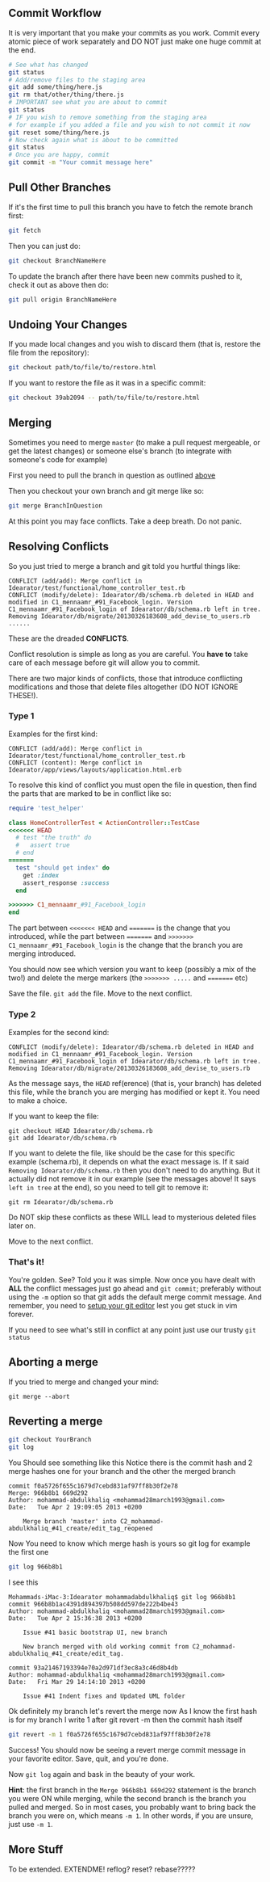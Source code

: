 ## Commit Workflow
It is very important that you make your commits as you work. Commit every atomic piece of work separately and DO NOT just make one huge commit at the end.

```sh
# See what has changed
git status
# Add/remove files to the staging area
git add some/thing/here.js
git rm that/other/thing/there.js
# IMPORTANT see what you are about to commit
git status
# IF you wish to remove something from the staging area
# for example if you added a file and you wish to not commit it now
git reset some/thing/here.js
# Now check again what is about to be committed
git status
# Once you are happy, commit
git commit -m "Your commit message here"
```

## Pull Other Branches
If it's the first time to pull this branch you have to fetch the remote branch first:
```sh
git fetch
```
Then you can just do:
```sh
git checkout BranchNameHere
```
To update the branch after there have been new commits pushed to it, check it out as above then do:
```sh
git pull origin BranchNameHere
```
## Undoing Your Changes
If you made local changes and you wish to discard them (that is, restore the file from the repository):
```sh
git checkout path/to/file/to/restore.html
```
If you want to restore the file as it was in a specific commit:
```sh
git checkout 39ab2094 -- path/to/file/to/restore.html
```
## Merging
Sometimes you need to merge `master` (to make a pull request mergeable, or get the latest changes) or someone else's branch (to integrate with someone's code for example)

First you need to pull the branch in question as outlined [above](git-cheatsheet#pull-other-branches)

Then you checkout your own branch and git merge like so:
```sh
git merge BranchInQuestion
```
At this point you may face conflicts. Take a deep breath. Do not panic.

## Resolving Conflicts
So you just tried to merge a branch and git told you hurtful things like:
```
CONFLICT (add/add): Merge conflict in Idearator/test/functional/home_controller_test.rb
CONFLICT (modify/delete): Idearator/db/schema.rb deleted in HEAD and modified in C1_mennaamr_#91_Facebook_login. Version C1_mennaamr_#91_Facebook_login of Idearator/db/schema.rb left in tree.
Removing Idearator/db/migrate/20130326183608_add_devise_to_users.rb
......
```
These are the dreaded **CONFLICTS**.

Conflict resolution is simple as long as you are careful. You **have to** take care of each message before git will allow you to commit.

There are two major kinds of conflicts, those that introduce conflicting modifications and those that delete files altogether (DO NOT IGNORE THESE!).

### Type 1
Examples for the first kind:
```
CONFLICT (add/add): Merge conflict in Idearator/test/functional/home_controller_test.rb
CONFLICT (content): Merge conflict in Idearator/app/views/layouts/application.html.erb
```
To resolve this kind of conflict you must open the file in question, then find the parts that are marked to be in conflict like so:
```ruby
require 'test_helper'

class HomeControllerTest < ActionController::TestCase
<<<<<<< HEAD
  # test "the truth" do
  #   assert true
  # end
=======
  test "should get index" do
    get :index
    assert_response :success
  end

>>>>>>> C1_mennaamr_#91_Facebook_login
end
```
The part between `<<<<<<< HEAD` and `=======` is the change that you introduced, while the part between `=======` and `>>>>>>> C1_mennaamr_#91_Facebook_login` is the change that the branch you are merging introduced. 

You should now see which version you want to keep (possibly a mix of the two!) and delete the merge markers (the `>>>>>>> .....` and `=======` etc)

Save the file. `git add` the file. Move to the next conflict.

### Type 2
Examples for the second kind:
```
CONFLICT (modify/delete): Idearator/db/schema.rb deleted in HEAD and modified in C1_mennaamr_#91_Facebook_login. Version C1_mennaamr_#91_Facebook_login of Idearator/db/schema.rb left in tree.
Removing Idearator/db/migrate/20130326183608_add_devise_to_users.rb
```
As the message says, the `HEAD` ref(erence) (that is, your branch) has deleted this file, while the branch you are merging has modified or kept it. You need to make a choice.

If you want to keep the file:
```
git checkout HEAD Idearator/db/schema.rb
git add Idearator/db/schema.rb
```
If you want to delete the file, like should be the case for this specific example (schema.rb), it depends on what the exact message is. If it said `Removing Idearator/db/schema.rb` then you don't need to do anything. But it actually did not remove it in our example (see the messages above! It says `left in tree` at the end), so you need to tell git to remove it:
```
git rm Idearator/db/schema.rb
```

Do NOT skip these conflicts as these WILL lead to mysterious deleted files later on.

Move to the next conflict.

### That's it!
You're golden. See? Told you it was simple. Now once you have dealt with **ALL** the conflict messages just go ahead and `git commit`; preferably without using the `-m` option so that git adds the default merge commit message. And remember, you need to [setup your git editor](https://github.com/DevYah/coolsoft-13/wiki/Configuring-Your-Environment#git) lest you get stuck in vim forever.

If you need to see what's still in conflict at any point just use our trusty `git status`

## Aborting a merge
If you tried to merge and changed your mind:
```
git merge --abort
```

## Reverting a merge
```sh
git checkout YourBranch
git log 
```

You Should see something like this
Notice there is the commit hash and 2 merge hashes one for your branch and the other the merged branch
```
commit f0a5726f655c1679d7cebd831af97ff8b30f2e78
Merge: 966b8b1 669d292
Author: mohammad-abdulkhaliq <mohammad28march1993@gmail.com>
Date:   Tue Apr 2 19:09:05 2013 +0200

    Merge branch 'master' into C2_mohammad-abdulkhaliq_#41_create/edit_tag_reopened
```

Now You need to know which merge hash is yours so git log for example the first one     
```sh
git log 966b8b1
```

I see this 
```
Mohammads-iMac-3:Idearator mohammadabdulkhaliq$ git log 966b8b1
commit 966b8b1ac4391d894397b508dd597de222b4be43
Author: mohammad-abdulkhaliq <mohammad28march1993@gmail.com>
Date:   Tue Apr 2 15:36:38 2013 +0200

    Issue #41 basic bootstrap UI, new branch
    
    New branch merged with old working commit from C2_mohammad-abdulkhaliq_#41_create/edit_tag.

commit 93a21467193394e70a2d971df3ec8a3c46d8b4db
Author: mohammad-abdulkhaliq <mohammad28march1993@gmail.com>
Date:   Fri Mar 29 14:14:10 2013 +0200

    Issue #41 Indent fixes and Updated UML folder
```

Ok definitely my branch let's revert the merge now 
As I know the first hash is for my branch I write 1 after git revert -m then the commit hash itself
```sh
git revert -m 1 f0a5726f655c1679d7cebd831af97ff8b30f2e78
```
Success! You should now be seeing a revert merge commit message in your favorite editor. Save, quit, and you're done. 

Now `git log` again and bask in the beauty of your work.

**Hint**: the first branch in the `Merge 966b8b1 669d292` statement is the branch you were ON while merging, while the second branch is the branch you pulled and merged. So in most cases, you probably want to bring back the branch you were on, which means `-m 1`. In other words, if you are unsure, just use `-m 1`.

## More Stuff
To be extended. EXTENDME!
reflog?
reset?
rebase?????
